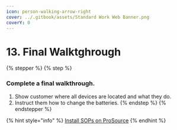 ```yaml
---
icon: person-walking-arrow-right
cover: ../.gitbook/assets/Standard Work Web Banner.png
coverY: 0
---
```


# 13. Final Walktghrough

{% stepper %}
{% step %}
### Complete a final walkthrough.

1. Show customer where all devices are located and what they do.
2. Instruct them how to change the batteries.
{% endstep %}
{% endstepper %}

{% hint style="info" %}
[Install SOPs on ProSource](https://prosource.vivint.com/sop-installs/)
{% endhint %}

